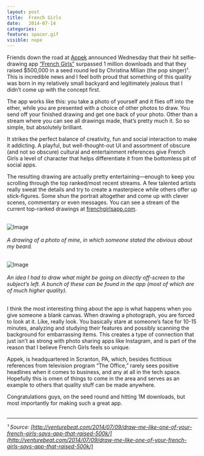 ```yaml
---
layout: post
title:  French Girls
date:   2014-07-14
categories:
feature: spacer.gif
visible: nope
---
```

Friends down the road at [Appek](http://www.appekapps.com/) announced Wednesday that their hit selfie-drawing app [“French Girls”](https://itunes.apple.com/us/app/french-girls/id607904602?mt=8) surpassed 1 million downloads and that they raised $500,000 in a seed round led by Christina Milian (the pop singer)¹. This is incredible news and I feel both proud that something of this quality was born in my relatively small backyard and legitimately jealous that I didn’t come up with the concept first.

The app works like this: you take a photo of yourself and it flies off into the ether, while you are presented with a choice of other photos to draw. You send off your finished drawing and get one back of your photo. Other than a stream where you can see all drawings made, that’s pretty much it. So so simple, but absolutely brilliant.

It strikes the perfect balance of creativity, fun and social interaction to make it addicting. A playful, but well-thought-out UI and assortment of obscure (and not so obscure) cultural and entertainment references give French Girls a level of character that helps differentiate it from the bottomless pit of social apps.

The resulting drawing are actually pretty entertaining—enough to keep you scrolling through the top ranked/most recent streams. A few talented artists really sweat the details and try to create a masterpiece while others offer up stick-figures. Some shun the portrait altogether and come up with clever scenes, commentary or even messages. You can see a stream of the current top-ranked drawings at [frenchgirlsapp.com](https://www.frenchgirlsapp.com/).

<br>![Image]({{site.blog_img_path}}2014/fg_beard.jpg)
<br><br>_A drawing of a photo of mine, in which someone stated the obvious about my beard._

<br>![Image]({{site.blog_img_path}}2014/fg2.jpg)
<br><br>_An idea I had to draw what might be going on directly off-screen to the subject’s left. A bunch of these can be found in the app (most of which are of much higher quality)._

<br>I think the most interesting thing about the app is what happens when you give someone a blank canvas. When drawing a photograph, you are forced to look at it. Like, really look. You basically stare at someone’s face for 10-15 minutes, analyzing and studying their features and possibly scanning the background for embarrassing items. This creates a type of connection that just isn’t as strong with photo sharing apps like Instagram, and is part of the reason that I believe French Girls feels so unique.

Appek, is headquartered in Scranton, PA, which, besides fictitious references from television program “The Office,” rarely sees positive headlines when it comes to business, and any at all in the tech space. Hopefully this is omen of things to come in the area and serves as an example to others that quality stuff can be made anywhere.

Congratulations guys, on the seed round and hitting 1M downloads, but most importantly for making such a great app.
<br><br>


***

_¹ Source: [http://venturebeat.com/2014/07/09/draw-me-like-one-of-your-french-girls-says-app-that-raised-500k/](http://venturebeat.com/2014/07/09/draw-me-like-one-of-your-french-girls-says-app-that-raised-500k/)_
